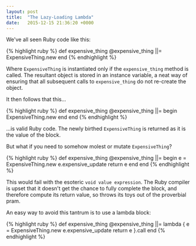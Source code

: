 ```yaml
---
layout: post
title:  "The Lazy-Loading Lambda"
date:   2015-12-15 21:36:20 +0000
---
```

We've all seen Ruby code like this:

{% highlight ruby %}
def expensive_thing
  @expensive_thing ||= ExpensiveThing.new
end
{% endhighlight %}

Where `ExpensiveThing` is instantiated only if the `expensive_thing` method is called. The resultant object is stored in an instance variable, a neat way of ensuring that all subsequent calls to `expensive_thing` do not re-create the object.

It then follows that this...

{% highlight ruby %}
def expensive_thing
  @expensive_thing ||= begin
    ExpensiveThing.new
  end
end
{% endhighlight %}

...is valid Ruby code. The newly birthed `ExpensiveThing` is returned as it is the value of the block.

But what if you need to somehow molest or mutate `ExpensiveThing`?

{% highlight ruby %}
def expensive_thing
  @expensive_thing ||= begin
    e = ExpensiveThing.new
    e.expensive_update
    return e 
  end
end
{% endhighlight %}

This would fail with the esoteric `void value expression`. The Ruby compiler is upset that it doesn't get the chance to fully complete the block, and therefore compute its return value, so throws its toys out of the proverbial pram. 

An easy way to avoid this tantrum is to use a lambda block:

{% highlight ruby %}
def expensive_thing
  @expensive_thing ||= lambda { 
      e = ExpensiveThing.new
      e.expensive_update
      return e 
    }.call
end
{% endhighlight %}
